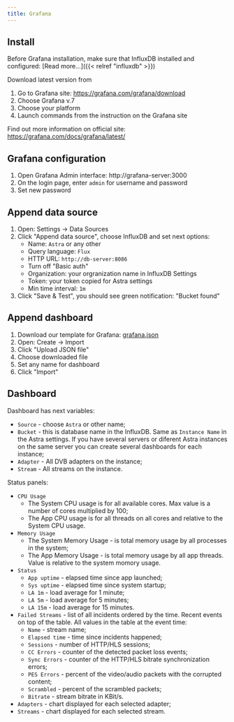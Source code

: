 ```yaml
---
title: Grafana
---
```


## Install

Before Grafana installation, make sure that InfluxDB installed and configured: [Read more...]({{< relref "influxdb" >}})

Download latest version from

1. Go to Grafana site: https://grafana.com/grafana/download
2. Choose Grafana v.7
3. Choose your platform
4. Launch commands from the instruction on the Grafana site

Find out more information on official site: https://grafana.com/docs/grafana/latest/

## Grafana configuration

1. Open Grafana Admin interface: http://grafana-server:3000
2. On the login page, enter `admin` for username and password
3. Set new password

## Append data source

1. Open: Settings -> Data Sources
2. Click "Append data source", choose InfluxDB and set next options:
    - Name: `Astra` or any other
    - Query language: `Flux`
    - HTTP URL: `http://db-server:8086`
    - Turn off "Basic auth"
    - Organization: your orgranization name in InfluxDB Settings
    - Token: your token copied for Astra settings
    - Min time interval: `1m`
3. Click "Save & Test", you should see green notification: "Bucket found"

## Append dashboard

1. Download our template for Grafana: [grafana.json](/assets/astra/monitoring/grafana.json)
2. Open: Create -> Import
3. Click "Upload JSON file"
4. Choose downloaded file
5. Set any name for dashboard
6. Click "Import"

## Dashboard

Dashboard has next variables:

- `Source` - choose `Astra` or other name;
- `Bucket` - this is database name in the InfluxDB. Same as `Instance Name` in the Astra settings.
If you have several servers or diferent Astra instances on the same server you can create several
dashboards for each instance;
- `Adapter` - All DVB adapters on the instance;
- `Stream` - All streams on the instance.

Status panels:

- `CPU Usage`
    - The System CPU usage is for all available cores.
    Max value is a number of cores multiplied by 100;
    - The App CPU usage is for all threads on all cores and relative to the System CPU usage.
- `Memory Usage`
    - The System Memory Usage - is total memory usage by all processes in the system;
    - The App Memory Usage - is total memory usage by all app threads.
    Value is relative to the system momory usage.
- `Status`
    - `App uptime` - elapsed time since app launched;
    - `Sys uptime` - elapsed time since system startup;
    - `LA 1m` - load average for 1 minute;
    - `LA 5m` - load average for 5 minutes;
    - `LA 15m` - load average for 15 minutes.
- `Failed Streams` - list of all incidents ordered by the time.
Recent events on top of the table. All values in the table at the event time:
    - `Name` - stream name;
    - `Elapsed time` - time since incidents happened;
    - `Sessions` - number of HTTP/HLS sessions;
    - `CC Errors` - counter of the detected packet loss events;
    - `Sync Errors` - counter of the HTTP/HLS bitrate synchronization errors;
    - `PES Errors` - percent of the video/audio packets with the corrupted content;
    - `Scrambled` - percent of the scrambled packets;
    - `Bitrate` - stream bitrate in KBit/s.
- `Adapters` - chart displayed for each selected adapter;
- `Streams` - chart displayed for each selected stream.
